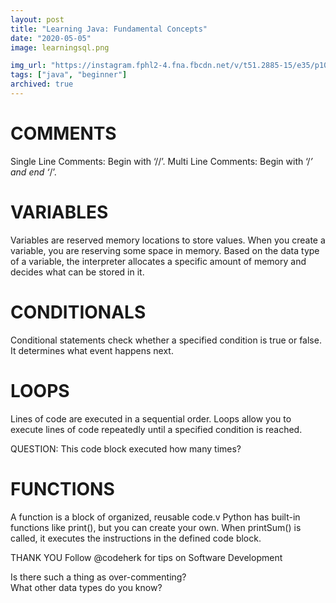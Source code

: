 ```yaml
---
layout: post
title: "Learning Java: Fundamental Concepts"
date: "2020-05-05"
image: learningsql.png

img_url: "https://instagram.fphl2-4.fna.fbcdn.net/v/t51.2885-15/e35/p1080x1080/95952034_231854754579894_207505718239417322_n.jpg?_nc_ht=instagram.fphl2-4.fna.fbcdn.net&_nc_cat=106&_nc_ohc=6Vp8tx0-6IcAX92unQ0&_nc_tp=19&oh=f45d3e62182e9036a73ac6dffa4638d7&oe=5F9C458A"
tags: ["java", "beginner"]
archived: true
---
```


# COMMENTS
Single Line Comments: Begin with ‘//’.
Multi Line Comments: Begin with ‘/*’ and end ‘*/’.

# VARIABLES
Variables are reserved memory locations to store values. When you create a variable, you are reserving some space in memory. Based on the data type of a variable, the interpreter allocates a specific amount of memory and decides what can be stored in it.

# CONDITIONALS
Conditional statements check whether a specified condition is true or false. It determines what event happens next.

# LOOPS
Lines of code are executed in a sequential order.
Loops allow you to execute lines of code repeatedly until a specified condition is reached.

QUESTION: This code block executed how many times?

# FUNCTIONS
A function is a block of organized, reusable code.v
Python has built-in functions like print(), but you can create your own.
When printSum() is called, it executes the instructions in the defined code block.

THANK YOU
Follow @codeherk for tips on Software Development  

Is there such a thing as 
over-commenting?  
What other data types do you know? 